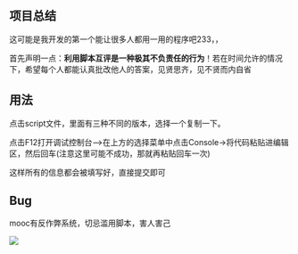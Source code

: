## 项目总结

这可能是我开发的第一个能让很多人都用一用的程序吧233，，

首先声明一点：**利用脚本互评是一种极其不负责任的行为**！若在时间允许的情况下，希望每个人都能认真批改他人的答案，见贤思齐，见不贤而内自省

## 用法

点击script文件，里面有三种不同的版本，选择一个复制一下。

点击F12打开调试控制台—>在上方的选择菜单中点击Console->将代码粘贴进编辑区，然后回车(注意这里可能不成功，那就再粘贴回车一次)

这样所有的信息都会被填写好，直接提交即可

## Bug

mooc有反作弊系统，切忌滥用脚本，害人害己

![](http://cdn.attack204.com/20200929201601.png)